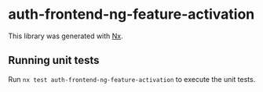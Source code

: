 # auth-frontend-ng-feature-activation

This library was generated with [Nx](https://nx.dev).

## Running unit tests

Run `nx test auth-frontend-ng-feature-activation` to execute the unit tests.
